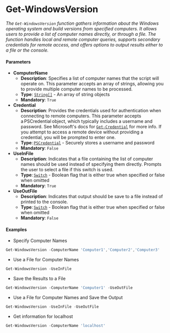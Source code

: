 # Get-WindowsVersion

_The `Get-WindowsVersion` function gathers information about the Windows operating system and build versions from specified computers. It allows users to provide a list of computer names directly, or through a file. The function handles local and remote computer queries, supports secondary credentials for remote access, and offers options to output results either to a file or the console._

#### Parameters

- **ComputerName**
  - **Description**: Specifies a list of computer names that the script will operate on. This parameter accepts an array of strings, allowing you to provide multiple computer names to be processed.
  - **Type**: [`String[]`](https://learn.microsoft.com/en-us/powershell/scripting/lang-spec/chapter-04?view=powershell-7.4#431-strings) - An array of string objects
  - **Mandatory**: `True`
- **Credential**
  - **Description**: Provides the credentials used for authentication when connecting to remote computers. This parameter accepts a PSCredential object, which typically includes a username and password.  See Microsoft's docs for [`Get-Credential`](https://learn.microsoft.com/en-us/powershell/module/microsoft.powershell.security/get-credential?view=powershell-7.4) for more info.  If you attempt to access a remote device without providing a credential, you will be prompted to enter one.
  - **Type**: [`PSCredential`](https://learn.microsoft.com/en-us/dotnet/api/system.management.automation.pscredential?view=powershellsdk-7.4.0) - Securely stores a username and password
  - **Mandatory**: `False`
- **UseInFile**
  - **Description**: Indicates that a file containing the list of computer names should be used instead of specifying them directly. Prompts the user to select a file if this switch is used.
  - **Type**: [`Switch`](https://learn.microsoft.com/en-us/powershell/module/microsoft.powershell.core/about/about_functions_advanced_parameters?view=powershell-7.4#switch-parameters) - Boolean flag that is either true when specified or false when omitted
  - **Mandatory**: `True`
- **UseOutFile**
  - **Description**: Indicates that output should be save to a file instead of printed to the console.
  - **Type**: [`Switch`](https://learn.microsoft.com/en-us/powershell/module/microsoft.powershell.core/about/about_functions_advanced_parameters?view=powershell-7.4#switch-parameters) - Boolean flag that is either true when specified or false when omitted
  - **Mandatory**: `False`

#### Examples

- Specify Computer Names

```powershell
Get-WindowsVersion -ComputerName 'Computer1','Computer2','Computer3'
```

- Use a File for Computer Names

```powershell
Get-WindowsVersion -UseInFile
```

- Save the Results to a File

```powershell
Get-WindowsVersion -ComputerName 'Computer1' -UseOutFile
```

- Use a File for Computer Names and Save the Output

```powershell
Get-WindowsVersion -UseInFile -UseOutFile
```

- Get information for localhost

```powershell
Get-WindowsVersion -ComputerName 'localhost'
```
